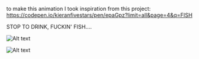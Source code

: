 to make this animation I took inspiration from this project:
</br>
https://codepen.io/kieranfivestars/pen/epaGpz?limit=all&page=4&q=FISH





STOP TO DRINK, FUCKIN' FISH....

![Alt text](https://media.giphy.com/media/QmBCdGEMCVwbg5qtlk/giphy.gif "DrunkFish css3 html5 JonnyBanana")


![Alt text](https://media.giphy.com/media/1AIfl0ahlulPtkDIIN/giphy.gif "DrunkFish 404 css3 html5 JonnyBanana")


